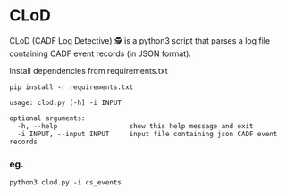 # CLoD
CLoD (CADF Log Detective) :detective: is a python3 script that parses a log file containing CADF event records (in JSON format).

Install dependencies from requirements.txt
```
pip install -r requirements.txt
```
```
usage: clod.py [-h] -i INPUT

optional arguments:
  -h, --help                  show this help message and exit
  -i INPUT, --input INPUT     input file containing json CADF event records
```  
### eg.
  ```
  python3 clod.py -i cs_events
  ```

